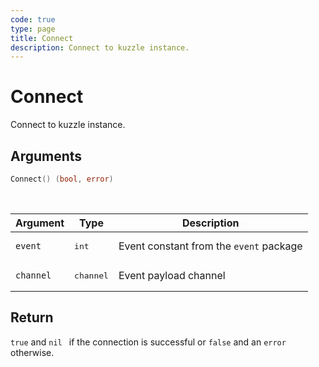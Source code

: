 ```yaml
---
code: true
type: page
title: Connect
description: Connect to kuzzle instance.
---
```


# Connect

Connect to kuzzle instance.
## Arguments

```go
Connect() (bool, error)
```

<br/>

| Argument   | Type     | Description      |
| ---------- | -------- | -------- |
| `event`    | <pre>int</pre> | Event constant from the `event` package |
| `channel` | <pre>channel</pre> | Event payload channel |

## Return

`true` and `nil ` if the connection is successful or `false` and an `error` otherwise.